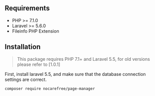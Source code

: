 Requirements
------------
 - PHP >= 7.1.0
 - Laravel >= 5.6.0
 - Fileinfo PHP Extension

Installation
------------

> This package requires PHP 7.1+ and Laravel 5.5, for old versions please refer to [1.0.1]

First, install laravel 5.5, and make sure that the database connection settings are correct.

```
composer require nocarefree/page-manager
```
